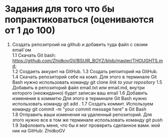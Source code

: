 # Задания для того что бы попрактиковаться (оцениваются от 1 до 100)  
  1. Создать репозитроий на github и добавить туда файл с своим email`ом  
    1.1 Скачать Git bash: https://github.com/ZhidkovGV/BSUIR_BOYZ/blob/master/THOUGHTS.md;  
    1.2 Создаеть аккуант на GitHub.
    1.3 Создать репзиторий на GitHub.
    1.4 Скачать репозиторий себе на комп.
        Для этого в терминале Git Bash нужно использовать команду git clone *link to your repository*
    1.5 Добавить в репозиторий файл email.txt или email.md, внутри которого (неожиданно) будет записан ваш email
    1.6 Добавить изменения в коммитю Для этого в терминале Git Bash нужно использовать команду git add .
    1.7 Создать коммит. Используем команду git commit -m "your commit message here" в Git Bash  
    1.8 Отправить ваши изменения на удаленный репозиторий.
        Для этого нужно все в том же терминале использовать команду git push
    1.9 Зафоловить меня, что бы я мог проверить сделанное вами. мой ник на GitHub: ZhidkoGV    
